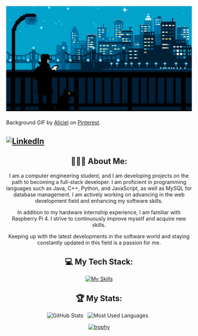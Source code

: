 ## [![Hello World, I'm Yusuf!](.github/hello.gif)](https://github.com/Yusufkuscu)
Background GIF by [Aliciel](https://www.pinterest.com/pin/5277724550564022/) on [Pinterest](https://www.pinterest.com/).

## [![LinkedIn](https://skillicons.dev/icons?i=linkedin)](https://www.linkedin.com/in/yusufkuscu/) &nbsp;

<div align="center">

## 👨🏻‍💻 About Me:
I am a computer engineering student, and I am developing projects on the path to becoming a full-stack developer. I am proficient in programming languages such as Java, C++, Python, and JavaScript, as well as MySQL for database management. I am actively working on advancing in the web development field and enhancing my software skills.

In addition to my hardware internship experience, I am familiar with Raspberry Pi 4. I strive to continuously improve myself and acquire new skills.

Keeping up with the latest developments in the software world and staying constantly updated in this field is a passion for me.

<div align="center">

## 💻 My Tech Stack:
[![My Skills](https://skillicons.dev/icons?i=java,cpp,js,html,css,mysql)](https://skillicons.dev)


<div align="center">

## 🏆 My Stats:

<p>
    <img height=175 alt="GitHub Stats" src="https://github-readme-stats.vercel.app/api?username=Yusufkuscu&show_icons=true&count_private=true&theme=dark" />&nbsp;&nbsp;
    <img height=175 alt="Most Used Languages" src="https://github-readme-stats.vercel.app/api/top-langs/?username=Yusufkuscu&layout=compact&theme=dark" />&nbsp;&nbsp;
</p>


[![trophy](https://github-profile-trophy.vercel.app/?username=Yusufkuscu)](https://github.com/Yusufkuscu/github-profile-trophy)
